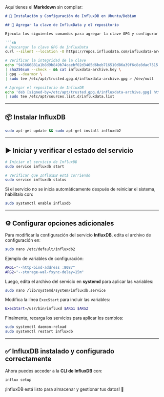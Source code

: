 Aquí tienes el **Markdown** sin compilar:

```md
# 🚀 Instalación y Configuración de InfluxDB en Ubuntu/Debian  

## 🔑 Agregar la clave de InfluxData y el repositorio  

Ejecuta los siguientes comandos para agregar la clave GPG y configurar el repositorio de **InfluxDB** en Debian o Ubuntu:  

```sh
# Descargar la clave GPG de InfluxData
curl --silent --location -O https://repos.influxdata.com/influxdata-archive.key

# Verificar la integridad de la clave
echo "943666881a1b8d9b849b74caebf02d3465d6beb716510d86a39f6c8e8dac7515  influxdata-archive.key" \
| sha256sum --check - && cat influxdata-archive.key \
| gpg --dearmor \
| sudo tee /etc/apt/trusted.gpg.d/influxdata-archive.gpg > /dev/null

# Agregar el repositorio de InfluxDB
echo 'deb [signed-by=/etc/apt/trusted.gpg.d/influxdata-archive.gpg] https://repos.influxdata.com/debian stable main' \
| sudo tee /etc/apt/sources.list.d/influxdata.list
```

---

## 📦 Instalar InfluxDB

```sh
sudo apt-get update && sudo apt-get install influxdb2
```

---

## ▶ Iniciar y verificar el estado del servicio

```sh
# Iniciar el servicio de InfluxDB
sudo service influxdb start

# Verificar que InfluxDB está corriendo
sudo service influxdb status
```

Si el servicio no se inicia automáticamente después de reiniciar el sistema, habilítalo con:

```sh
sudo systemctl enable influxdb
```

---

## ⚙ Configurar opciones adicionales

Para modificar la configuración del servicio **InfluxDB**, edita el archivo de configuración en:

```sh
sudo nano /etc/default/influxdb2
```

Ejemplo de variables de configuración:

```sh
ARG1="--http-bind-address :8087"
ARG2="--storage-wal-fsync-delay=15m"
```

Luego, edita el archivo del servicio en **systemd** para aplicar las variables:

```sh
sudo nano /lib/systemd/system/influxdb.service
```

Modifica la línea `ExecStart` para incluir las variables:

```sh
ExecStart=/usr/bin/influxd $ARG1 $ARG2
```

Finalmente, recarga los servicios para aplicar los cambios:

```sh
sudo systemctl daemon-reload
sudo systemctl restart influxdb
```

---

## ✅ **InfluxDB instalado y configurado correctamente**

Ahora puedes acceder a la **CLI de InfluxDB** con:

```sh
influx setup
```
¡InfluxDB está listo para almacenar y gestionar tus datos! 🚀
```